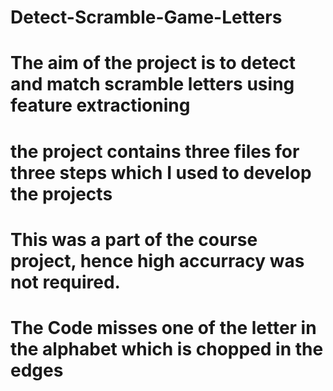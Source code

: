 # Detect-Scramble-Game-Letters
# The aim of the project is to detect and match scramble letters using feature extractioning
# the project contains three files for three steps which I used to develop the projects
# This was a part of the course project, hence high accurracy was not required. 
# The Code misses one of the letter in the alphabet which is chopped in the edges
#
#

